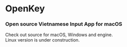 # OpenKey
### Open source Vietnamese Input App for macOS
Check out source for macOS, Windows and engine.   
Linux version is under construction. 